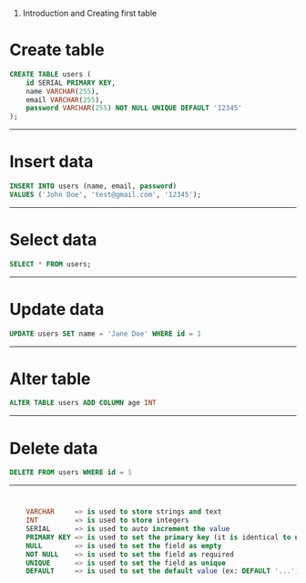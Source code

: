 1. Introduction and Creating first table

# Create table
```sql
CREATE TABLE users (
    id SERIAL PRIMARY KEY,
    name VARCHAR(255),
    email VARCHAR(255),
    password VARCHAR(255) NOT NULL UNIQUE DEFAULT '12345' 
);
```
___
# Insert data
```sql
INSERT INTO users (name, email, password) 
VALUES ('John Doe', 'test@gmail.com', '12345');
```
___
# Select data
```sql
SELECT * FROM users;
```
___
# Update data
```sql
UPDATE users SET name = 'Jane Doe' WHERE id = 1
```
___
# Alter table
```sql
ALTER TABLE users ADD COLUMN age INT
```
___
# Delete data
```sql
DELETE FROM users WHERE id = 1
```
___
# 
```sql
    VARCHAR     => is used to store strings and text
    INT         => is used to store integers
    SERIAL      => is used to auto increment the value
    PRIMARY KEY => is used to set the primary key (it is identical to normal id)
    NULL        => is used to set the field as empty
    NOT NULL    => is used to set the field as required
    UNIQUE      => is used to set the field as unique
    DEFAULT     => is used to set the default value (ex: DEFAULT '...')
```